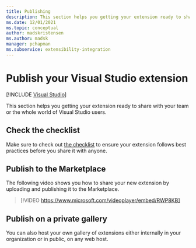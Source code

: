 ```yaml
---
title: Publishing
description: This section helps you getting your extension ready to share with your team or the whole world.
ms.date: 12/01/2021
ms.topic: conceptual
author: madskristensen
ms.author: madsk
manager: pchapman
ms.subservice: extensibility-integration
---
```

# Publish your Visual Studio extension

 [!INCLUDE [Visual Studio](~/includes/applies-to-version/vs-windows-only.md)]

This section helps you getting your extension ready to share with your team or the whole world of Visual Studio users.

## Check the checklist
Make sure to check out [the checklist](checklist.md) to ensure your extension follows best practices before you share it with anyone.

## Publish to the Marketplace
The following video shows you how to share your new extension by uploading and publishing it to the Marketplace.

> [!VIDEO https://www.microsoft.com/videoplayer/embed/RWP8KB]

## Publish on a private gallery
You can also host your own gallery of extensions either internally in your organization or in public, on any web host.
